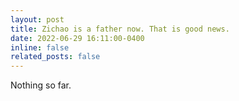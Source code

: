 ```yaml
---
layout: post
title: Zichao is a father now. That is good news.
date: 2022-06-29 16:11:00-0400
inline: false
related_posts: false
---
```


Nothing so far.
